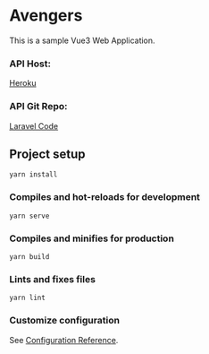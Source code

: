 # Avengers
This is a sample Vue3 Web Application.
### API Host: 
[Heroku](https://vueavengers.herokuapp.com)

### API Git Repo: 
[Laravel Code](https://github.com/osenco/avengers-api)

## Project setup
```
yarn install
```

### Compiles and hot-reloads for development
```
yarn serve
```

### Compiles and minifies for production
```
yarn build
```

### Lints and fixes files
```
yarn lint
```

### Customize configuration
See [Configuration Reference](https://cli.vuejs.org/config/).
